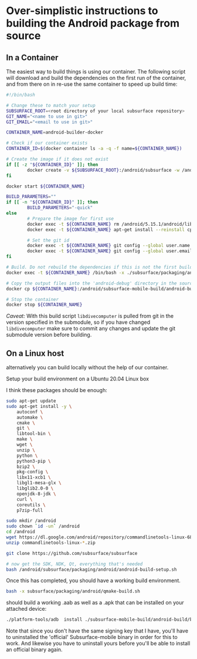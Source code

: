 # Over-simplistic instructions to building the Android package from source

## In a Container

The easiest way to build things is using our container. The following script will download and build the dependencies on the first run of the container, and from there on in re-use the same container to speed up build time:

```.sh
#!/bin/bash

# Change these to match your setup
SUBSURFACE_ROOT=<root directory of your local subsurface repository>
GIT_NAME="<name to use in git>"
GIT_EMAIL="<email to use in git>"

CONTAINER_NAME=android-builder-docker

# Check if our container exists
CONTAINER_ID=$(docker container ls -a -q -f name=${CONTAINER_NAME})

# Create the image if it does not exist
if [[ -z "${CONTAINER_ID}" ]]; then
        docker create -v ${SUBSURFACE_ROOT}:/android/subsurface -w /android --name=${CONTAINER_NAME} subsurface/android-build-container:5.15.1 sleep infinity
fi

docker start ${CONTAINER_NAME}

BUILD_PARAMETERS=""
if [[ -n "${CONTAINER_ID}" ]]; then
        BUILD_PARAMETERS="-quick"
else
        # Prepare the image for first use
        docker exec -t ${CONTAINER_NAME} rm /android/5.15.1/android/lib/cmake/Qt5Test/Qt5TestConfig.cmake
        docker exec -t ${CONTAINER_NAME} apt-get install --reinstall cpp-7 gcc-7-base libgcc-7-dev libcc1-0 gcc-7

        # Set the git id
        docker exec -t ${CONTAINER_NAME} git config --global user.name "${GIT_NAME}"
        docker exec -t ${CONTAINER_NAME} git config --global user.email "${GIT_EMAIL}"
fi

# Build. Do not rebuild the dependencies if this is not the first build
docker exec -t ${CONTAINER_NAME} /bin/bash -x ./subsurface/packaging/android/qmake-build.sh ${BUILD_PARAMETERS}

# Copy the output files into the 'android-debug' directory in the source directory
docker cp ${CONTAINER_NAME}:/android/subsurface-mobile-build/android-build/build/outputs/apk/debug/. ${SUBSURFACE_ROOT}/android-debug/

# Stop the container
docker stop ${CONTAINER_NAME}
```

_Caveat:_ With this build script `libdivecomputer` is pulled from git in the version specified in the submodule, so if you have changed `libdivecomputer` make sure to commit any changes and update the git submodule version before building.


## On a Linux host

alternatively you can build locally without the help of our container.

Setup your build environment on a Ubuntu 20.04 Linux box

I think these packages should be enough:

```.sh
sudo apt-get update
sudo apt-get install -y \
    autoconf \
    automake \
    cmake \
    git \
    libtool-bin \
    make \
    wget \
    unzip \
    python \
    python3-pip \
    bzip2 \
    pkg-config \
    libx11-xcb1 \
    libgl1-mesa-glx \
    libglib2.0-0 \
    openjdk-8-jdk \
    curl \
    coreutils \
    p7zip-full

sudo mkdir /android
sudo chown `id -un` /android
cd /android
wget https://dl.google.com/android/repository/commandlinetools-linux-6858069_latest.zip
unzip commandlinetools-linux-*.zip

git clone https://github.com/subsurface/subsurface

# now get the SDK, NDK, Qt, everything that's needed
bash /android/subsurface/packaging/android/android-build-setup.sh
```

Once this has completed, you should have a working build environment.

```.sh
bash -x subsurface/packaging/android/qmake-build.sh
```

should build a working .aab as well as a .apk that can be installed on
your attached device:

```.sh
./platform-tools/adb  install ./subsurface-mobile-build/android-build/build/outputs/apk/debug/android-build-debug.apk
```

Note that since you don't have the same signing key that I have,
you'll have to uninstalled the 'official' Subsurface-mobile binary in
order for this to work. And likewise you have to uninstall yours
before you'll be able to install an official binary again.
